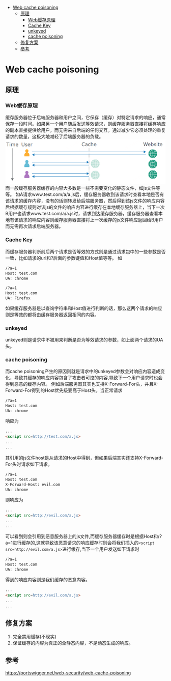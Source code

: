 - [Web cache poisoning](#web-cache-poisoning)
  - [原理](#原理)
    - [Web缓存原理](#web缓存原理)
    - [Cache Key](#cache-key)
    - [unkeyed](#unkeyed)
    - [cache poisoning](#cache-poisoning)
  - [修复方案](#修复方案)
  - [参考](#参考)
# Web cache poisoning
## 原理
### Web缓存原理
缓存服务器位于后端服务器和用户之间，它保存（缓存）对特定请求的响应，通常保存一段时间。如果另一个用户随后发送等效请求，则缓存服务器直接将缓存响应的副本直接提供给用户，而无需来自后端的任何交互。通过减少它必须处理的重复请求的数量，这极大地减轻了后端服务器的负载。  
![](pic/2022-09-22-15-28-19.png)  
而一般缓存服务器缓存的内容大多数是一些不需要变化的静态文件，如js文件等等。
如A请求www.test.com/a/a.js后，缓存服务器收到该请求时查看本地是否有该请求的缓存内容，没有的话则转发给后端服务器，然后得到该js文件的响应内容后根据缓存规则对该js的文件的响应内容进行缓存在本地缓存服务器上，当下一次B用户也请求www.test.com/a/a.js时，请求到达缓存服务器，缓存服务器查看本地有该请求的响应内容则缓存服务器直接将上一次缓存的js文件响应返回给B用户而无需再次请求后端服务器。
### Cache Key
而缓存服务器判断前后两个请求是否等效的方式则是通过请求包中的一些参数是否一致，比如请求的url和?后面的参数键值和Host值等等。
如
```http
/?a=1
Host: test.com
UA: chrome
```
```http
/?a=1
Host: test.com
UA: Firefox
```
如果缓存服务器是以查询字符串和Host值进行判断的话，那么这两个请求的响应则是等效的都将由缓存服务器返回相同的内容。
### unkeyed
unkeyed则是请求中不被用来判断是否为等效请求的参数，如上面两个请求的UA头。
### cache poisoning
而cache poisoning产生的原因则就是请求中的unkeyed参数会对响应内容造成变化，导致其缓存的响应内容包含了攻击者可控的内容,导致下一个用户请求时也会得到恶意的缓存内容。
例如后端服务器其实也支持X-Forward-For头，并且X-Forward-For得到的Host优先级要高于Host头。当正常请求
```http
/?a=1
Host: test.com
UA: chrome
```  
响应为
```html
...
<script src=http://test.com/a.js>
...
...
```
其引用的js文件host是从请求的Host中得到，但如果后端其实还支持X-Forward-For头时请求如下请求。
```http
/?a=1
Host: test.com
X-Forward-Host: evil.com
UA: chrome
``` 
则响应为  
```html
...
<script src=http://evil.com/a.js>
...
...
```
可以看到则会引用到恶意服务器上的js文件,而缓存服务器缓存时是根据Host和/?a=1进行缓存的,这就导致该恶意请求的响应缓存时则会将我们插入的`<script src=http://evil.com/a.js>`进行缓存,当下一个用户发送如下请求时
```http
/?a=1
Host: test.com
UA: chrome
```  
得到的响应内容则是我们缓存的恶意内容。
```html
...
<script src=http://evil.com/a.js>
...
...
```
## 修复方案
1. 完全禁用缓存(不现实)
2. 保证缓存的内容为真正的全静态内容，不是动态生成的响应。
## 参考
https://portswigger.net/web-security/web-cache-poisoning